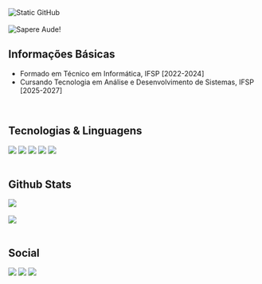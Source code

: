 <div>
    <img src="https://img.shields.io/static/v1?label=overview&message=MasudaKenta&color=f8efd4&style=for-the-badge&logo=GitHub" alt="Static GitHub">
    <br>
    <br>
    <img src="https://readme-typing-svg.demolab.com?font=Press+Start+2P&pause=1000&&width=500&lines=Sapere+Aude!&duration=3000&repeat=false&color=751adb" alt="Sapere Aude!">
</div>


## Informações Básicas
- Formado em Técnico em Informática, IFSP [2022-2024]
- Cursando Tecnologia em Análise e Desenvolvimento de Sistemas, IFSP [2025-2027]

<br>

## Tecnologias & Linguagens

<div>
    <code><img src="https://skillicons.dev/icons?i=cpp" /></code>   
    <code><img src="https://skillicons.dev/icons?i=cs" /></code>
    <code><img src="https://skillicons.dev/icons?i=c" /></code>
    <code><img src="https://skillicons.dev/icons?i=java&theme=light" /></code>
    <code><img src="https://skillicons.dev/icons?i=html" /></code>
    <!--<code><img src="https://skillicons.dev/icons?i=php" /></code>-->
    <!--<code><img src="https://skillicons.dev/icons?i=php" /></code>-->
</div>

<br>

## Github Stats

<div>
    <img src="https://github-readme-stats.vercel.app/api?username=masudakenta&show_icons=true&theme=midnight-purple&card_width=700px&locale=pt-pt">
    <br>
    <br>
    <img src ="https://github-readme-stats.vercel.app/api/top-langs/?username=masudakenta&size_weight=0.5&count_weight=0.5&theme=midnight-purple&card_width=700px">
</div>

<br>

## Social

<div>
    <a href="https://www.linkedin.com/in/guilherme-kenta-masuda-790b5b33b/"><img src="https://img.shields.io/badge/linkedin-%230077B5.svg?style=for-the-badge&logo=linkedin&logoColor=white"></a>
    <a href=""><img src="https://img.shields.io/badge/Instagram-%23E4405F.svg?style=for-the-badge&logo=Instagram&logoColor=white"></a>
    <a href=""><img src="https://img.shields.io/badge/Gmail-D14836?style=for-the-badge&logo=gmail&logoColor=white"></a>
    
</div>


